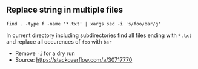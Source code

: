 ## Replace string in multiple files

    find . -type f -name '*.txt' | xargs sed -i 's/foo/bar/g'
    
In current directory including subdirectories find all files ending with `*.txt` and replace all occurences of `foo` with `bar`

- Remove `-i` for a dry run
- Source: https://stackoverflow.com/a/30717770
